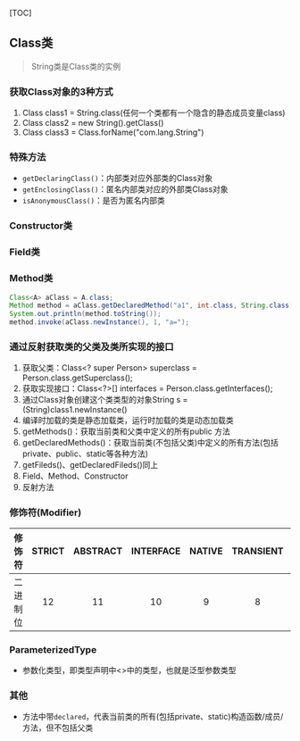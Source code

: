 [TOC]

## Class类
> String类是Class类的实例

### 获取Class对象的3种方式
1. Class class1 = String.class(任何一个类都有一个隐含的静态成员变量class)
2. Class class2 = new String().getClass()
3. Class class3 = Class.forName("com.lang.String")

### 特殊方法
* `getDeclaringClass()`：内部类对应外部类的Class对象
* `getEnclosingClass()`：匿名内部类对应的外部类Class对象
* `isAnonymousClass()`：是否为匿名内部类


### Constructor类
### Field类
### Method类
```Java
Class<A> aClass = A.class;
Method method = aClass.getDeclaredMethod("a1", int.class, String.class);
System.out.println(method.toString());
method.invoke(aClass.newInstance(), 1, "a=");
```

### 通过反射获取类的父类及类所实现的接口
1. 获取父类：Class<? super Person> superclass = Person.class.getSuperclass();
2.  获取实现接口：Class<?>[] interfaces = Person.class.getInterfaces();
5. 通过Class对象创建这个类类型的对象String s = (String)class1.newInstance()
6. 编译时加载的类是静态加载类，运行时加载的类是动态加载类
7. getMethods()：获取当前类和父类中定义的所有public 方法
8. getDeclaredMethods()：获取当前类(不包括父类)中定义的所有方法(包括private、public、static等各种方法)
9. getFileds()、getDeclaredFileds()同上
10. Field、Method、Constructor
11. 反射方法

### 修饰符(Modifier)
修饰符 | STRICT | ABSTRACT | INTERFACE | NATIVE | TRANSIENT | VOLATILE | SYNCHRONIZED | FINAL | STATIC | PROTECTED | PRIVATE | PUBLIC
:---: | :---: | :---: | :---: | :---: | :---: | :---: | :---: | :---: | :---: | :---: | :---: | :---:
二进制位 | 12 | 11 | 10 | 9 | 8 | 7 | 6 | 5 | 4 | 3 | 2 | 1

### ParameterizedType
* 参数化类型，即类型声明中\<>中的类型，也就是泛型参数类型

### 其他
* 方法中带`declared`，代表当前类的所有(包括private、static)构造函数/成员/方法，但不包括父类